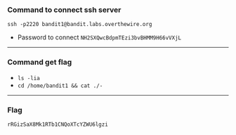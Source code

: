 ### Command to connect ssh server
`ssh -p2220 bandit1@bandit.labs.overthewire.org`
- Password to connect
`NH2SXQwcBdpmTEzi3bvBHMM9H66vVXjL`

---
### Command get flag
- `ls -lia`
- `cd /home/bandit1 && cat ./-`

---
### Flag
`rRGizSaX8Mk1RTb1CNQoXTcYZWU6lgzi`
